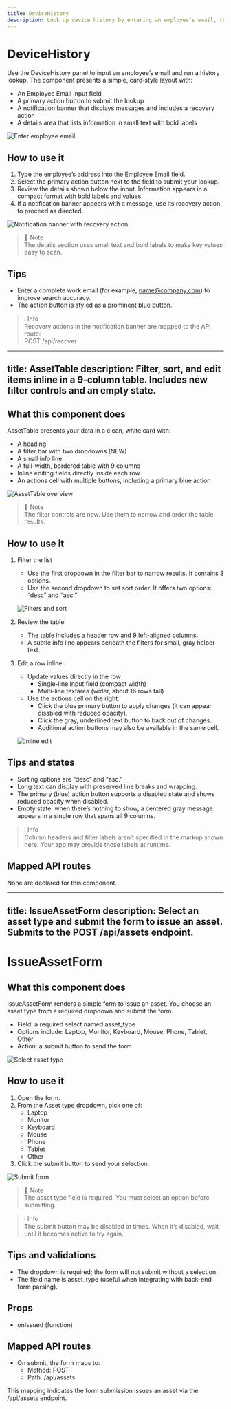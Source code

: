 ```yaml
---
title: DeviceHistory
description: Look up device history by entering an employee’s email, then review the details and handle notifications with a built‑in recovery action.
---
```


# DeviceHistory

Use the DeviceHistory panel to input an employee’s email and run a history lookup. The component presents a simple, card‑style layout with:
- An Employee Email input field
- A primary action button to submit the lookup
- A notification banner that displays messages and includes a recovery action
- A details area that lists information in small text with bold labels

![Enter employee email](device-history-email.png)

## How to use it

1. Type the employee’s address into the Employee Email field.
2. Select the primary action button next to the field to submit your lookup.
3. Review the details shown below the input. Information appears in a compact format with bold labels and values.
4. If a notification banner appears with a message, use its recovery action to proceed as directed.

![Notification banner with recovery action](device-history-error.png)

> 📘 Note  
> The details section uses small text and bold labels to make key values easy to scan.

## Tips

- Enter a complete work email (for example, name@company.com) to improve search accuracy.
- The action button is styled as a prominent blue button.

> ℹ️ Info  
> Recovery actions in the notification banner are mapped to the API route:  
> POST /api/recover

---
title: AssetTable
description: Filter, sort, and edit items inline in a 9‑column table. Includes new filter controls and an empty state.
---

## What this component does

AssetTable presents your data in a clean, white card with:
- A heading
- A filter bar with two dropdowns (NEW)
- A small info line
- A full-width, bordered table with 9 columns
- Inline editing fields directly inside each row
- An actions cell with multiple buttons, including a primary blue action

![AssetTable overview](asset-table-overview.png)

> 📘 Note  
> The filter controls are new. Use them to narrow and order the table results.

## How to use it

1. Filter the list
   - Use the first dropdown in the filter bar to narrow results. It contains 3 options.
   - Use the second dropdown to set sort order. It offers two options: “desc” and “asc.”

   ![Filters and sort](asset-table-filters.png)

2. Review the table
   - The table includes a header row and 9 left-aligned columns.
   - A subtle info line appears beneath the filters for small, gray helper text.

3. Edit a row inline
   - Update values directly in the row:
     - Single-line input field (compact width)
     - Multi-line textarea (wider, about 16 rows tall)
   - Use the actions cell on the right:
     - Click the blue primary button to apply changes (it can appear disabled with reduced opacity).
     - Click the gray, underlined text button to back out of changes.
     - Additional action buttons may also be available in the same cell.

   ![Inline edit](asset-table-inline-edit.png)

## Tips and states

- Sorting options are “desc” and “asc.”
- Long text can display with preserved line breaks and wrapping.
- The primary (blue) action button supports a disabled state and shows reduced opacity when disabled.
- Empty state: when there’s nothing to show, a centered gray message appears in a single row that spans all 9 columns.

> ℹ️ Info  
> Column headers and filter labels aren’t specified in the markup shown here. Your app may provide those labels at runtime.

## Mapped API routes

None are declared for this component.

---
title: IssueAssetForm
description: Select an asset type and submit the form to issue an asset. Submits to the POST /api/assets endpoint.
---

# IssueAssetForm

## What this component does
IssueAssetForm renders a simple form to issue an asset. You choose an asset type from a required dropdown and submit the form.

- Field: a required select named asset_type
- Options include: Laptop, Monitor, Keyboard, Mouse, Phone, Tablet, Other
- Action: a submit button to send the form

![Select asset type](asset-type-select.png)

## How to use it
1. Open the form.
2. From the Asset type dropdown, pick one of:
   - Laptop
   - Monitor
   - Keyboard
   - Mouse
   - Phone
   - Tablet
   - Other
3. Click the submit button to send your selection.

![Submit form](submit-form.png)

> 📘 Note  
> The asset type field is required. You must select an option before submitting.

> ℹ️ Info  
> The submit button may be disabled at times. When it’s disabled, wait until it becomes active to try again.

## Tips and validations
- The dropdown is required; the form will not submit without a selection.
- The field name is asset_type (useful when integrating with back-end form parsing).

## Props
- onIssued (function)

## Mapped API routes
- On submit, the form maps to:
  - Method: POST
  - Path: /api/assets

This mapping indicates the form submission issues an asset via the /api/assets endpoint.
